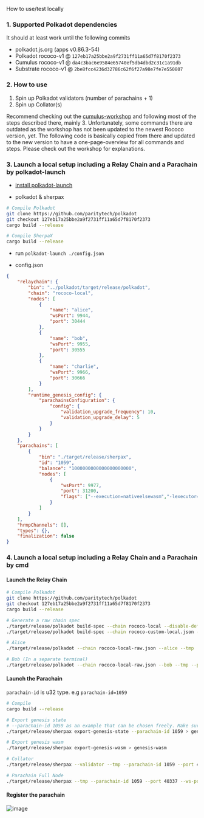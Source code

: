 How to use/test locally

### 1. Supported Polkadot dependencies

It should at least work until the following commits

-   polkadot.js.org (apps v0.86.3-54)
-   Polkadot rococo-v1 @ `127eb17a25bbe2a9f2731ff11a65d7f8170f2373`
-   Cumulus rococo-v1 @ `da4c3bac6e9584e65740ef5db4dbd2c31c1a91db`
-   Substrate rococo-v1  @ `2be8fcc4236d32786c62f6f27a98e7fe7e550807`

### 2. How to use

1. Spin up Polkadot validators (number of parachains + 1)
2. Spin up Collator(s)

Recommend checking out the [cumulus-workshop](https://substrate.dev/cumulus-workshop/#/3-parachains/1-launch) and following most of the steps described there, mainly 3.
Unfortunately, some commands there are outdated as the workshop has not been updated to the newest Rococo version, yet.
The following code is basically copied from there and updated to the new version to have a one-page-overview for all commands and steps.
Please check out the workshop for explanations.

### 3. Launch a local setup including a Relay Chain and a Parachain by polkadot-launch

- [install polkadot-launch](https://github.com/paritytech/polkadot-launch)

- polkadot & sherpax
```bash
# Compile Polkadot
git clone https://github.com/paritytech/polkadot
git checkout 127eb17a25bbe2a9f2731ff11a65d7f8170f2373
cargo build --release

# Compile SherpaX
cargo build --release
```

- run `polkadot-launch ./config.json`

- config.json

```json
{
	"relaychain": {
		"bin": "../polkadot/target/release/polkadot",
		"chain": "rococo-local",
		"nodes": [
			{
				"name": "alice",
				"wsPort": 9944,
				"port": 30444
			},
			{
				"name": "bob",
				"wsPort": 9955,
				"port": 30555
			},
			{
				"name": "charlie",
				"wsPort": 9966,
				"port": 30666
			}
		],
		"runtime_genesis_config": {
			"parachainsConfiguration": {
				"config": {
					"validation_upgrade_frequency": 10,
					"validation_upgrade_delay": 5
				}
			}
		}
	},
	"parachains": [
		{
			"bin": "./target/release/sherpax",
			"id": "1059",
			"balance": "1000000000000000000000",
			"nodes": [
				{
					"wsPort": 9977,
					"port": 31200,
					"flags": ["--execution=nativeelsewasm","-lexecutor=trace", "--discover-local", "--rpc-port=11111", "--", "--execution=wasm"]
                }
			]
		}
	],
	"hrmpChannels": [],
	"types": {},
	"finalization": false
}

```


### 4. Launch a local setup including a Relay Chain and a Parachain by cmd

#### Launch the Relay Chain

```bash
# Compile Polkadot
git clone https://github.com/paritytech/polkadot
git checkout 127eb17a25bbe2a9f2731ff11a65d7f8170f2373
cargo build --release

# Generate a raw chain spec
./target/release/polkadot build-spec --chain rococo-local --disable-default-bootnode > rococo-custom-local.json
./target/release/polkadot build-spec --chain rococo-custom-local.json --disable-default-bootnode --raw > rococo-local-raw.json

# Alice
./target/release/polkadot --chain rococo-local-raw.json --alice --tmp

# Bob (In a separate terminal)
./target/release/polkadot --chain rococo-local-raw.json --bob --tmp --port 30334
```

#### Launch the Parachain
`parachain-id` is u32 type. 
e.g `parachain-id=1059`

```bash
# Compile
cargo build --release

# Export genesis state
# --parachain-id 1059 as an example that can be chosen freely. Make sure to everywhere use the same parachain id
./target/release/sherpax export-genesis-state --parachain-id 1059 > genesis-state

# Export genesis wasm
./target/release/sherpax export-genesis-wasm > genesis-wasm

# Collator
./target/release/sherpax --validator --tmp --parachain-id 1059 --port 40335 --ws-port 9977 -- --execution wasm --chain ../polkadot/rococo-local-raw.json --port 30335

# Parachain Full Node
./target/release/sherpax --tmp --parachain-id 1059 --port 40337 --ws-port 9988 -- --execution wasm --chain ../polkadot/rococo-local-raw.json --port 30337
```

#### Register the parachain
![image](https://user-images.githubusercontent.com/2915325/99548884-1be13580-2987-11eb-9a8b-20be658d34f9.png)
